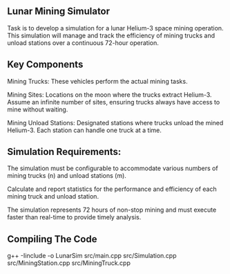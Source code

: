 ## Lunar Mining Simulator

Task is to develop a simulation for a lunar Helium-3 space mining operation. This
simulation will manage and track the efficiency of mining trucks and unload stations over a
continuous 72-hour operation.

## Key Components

Mining Trucks: These vehicles perform the actual mining tasks.

Mining Sites: Locations on the moon where the trucks extract Helium-3. Assume an infinite
number of sites, ensuring trucks always have access to mine without waiting.

Mining Unload Stations: Designated stations where trucks unload the mined Helium-3. Each
station can handle one truck at a time.


## Simulation Requirements:

The simulation must be configurable to accommodate various numbers of mining trucks (n)
and unload stations (m).

Calculate and report statistics for the performance and efficiency of each mining truck and
unload station.

The simulation represents 72 hours of non-stop mining and must execute faster than
real-time to provide timely analysis.

## Compiling The Code

g++ -Iinclude -o LunarSim     src/main.cpp     src/Simulation.cpp     src/MiningStation.cpp     src/MiningTruck.cpp
